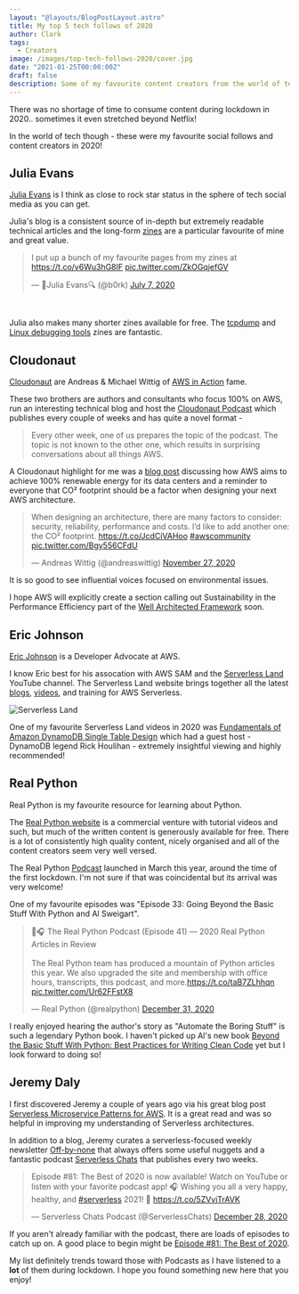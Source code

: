 ```yaml
---
layout: "@layouts/BlogPostLayout.astro"
title: My top 5 tech follows of 2020
author: Clark
tags:
  - Creators
image: /images/top-tech-follows-2020/cover.jpg
date: "2021-01-25T00:00:00Z"
draft: false
description: Some of my favourite content creators from the world of tech in 2020
---
```


There was no shortage of time to consume content during lockdown in 2020.. sometimes it even stretched beyond Netflix!

In the world of tech though - these were my favourite social follows and content creators in 2020!

## Julia Evans

[Julia Evans](https://jvns.ca) is I think as close to rock star status in the sphere of tech social media as you can get.

Julia's blog is a consistent source of in-depth but extremely readable technical articles and the long-form [zines](https://wizardzines.com/) are a particular favourite of mine and great value.

<blockquote class="twitter-tweet"><p lang="en" dir="ltr">I put up a bunch of my favourite pages from my zines at <a href="https://t.co/v6Wu3hG8IF">https://t.co/v6Wu3hG8IF</a> <a href="https://t.co/ZkOGqjefGV">pic.twitter.com/ZkOGqjefGV</a></p>&mdash; 🔎Julia Evans🔍 (@b0rk) <a href="https://twitter.com/b0rk/status/1280487572066701313?ref_src=twsrc%5Etfw">July 7, 2020</a></blockquote> <script async src="https://platform.twitter.com/widgets.js" charset="utf-8"></script>

<br/>

Julia also makes many shorter zines available for free. The [tcpdump](https://wizardzines.com/zines/tcpdump/) and [Linux debugging tools](https://wizardzines.com/zines/debugging/) zines are fantastic.

## Cloudonaut

[Cloudonaut](https://cloudonaut.io) are Andreas & Michael Wittig of [AWS in Action](https://www.manning.com/books/amazon-web-services-in-action) fame.

These two brothers are authors and consultants who focus 100% on AWS, run an interesting technical blog and host the [Cloudonaut Podcast](https://podcast.cloudonaut.io) which publishes every couple of weeks and has quite a novel format -

> Every other week, one of us prepares the topic of the podcast. The topic is not known to the other one, which results in surprising conversations about all things AWS.

A Cloudonaut highlight for me was a [blog post](https://blog.cloudcraft.co/co-footprint-of-your-architecture) discussing how AWS aims to achieve 100% renewable energy for its data centers and a reminder to everyone that CO² footprint should be a factor when designing your next AWS architecture.

<blockquote class="twitter-tweet"><p lang="en" dir="ltr">When designing an architecture, there are many factors to consider: security, reliability, performance and costs. I’d like to add another one: the CO² footprint. <a href="https://t.co/JcdCiVAHoo">https://t.co/JcdCiVAHoo</a> <a href="https://twitter.com/hashtag/awscommunity?src=hash&amp;ref_src=twsrc%5Etfw">#awscommunity</a> <a href="https://t.co/Bgy556CFdU">pic.twitter.com/Bgy556CFdU</a></p>&mdash; Andreas Wittig (@andreaswittig) <a href="https://twitter.com/andreaswittig/status/1332425992904843267?ref_src=twsrc%5Etfw">November 27, 2020</a></blockquote> <script async src="https://platform.twitter.com/widgets.js" charset="utf-8"></script>

It is so good to see influential voices focused on environmental issues.

I hope AWS will explicitly create a section calling out Sustainability in the Performance Efficiency part of the [Well Architected Framework](https://docs.aws.amazon.com/wellarchitected/latest/framework/welcome.html) soon.

## Eric Johnson

[Eric Johnson](https://twitter.com/edjgeek) is a Developer Advocate at AWS.

I know Eric best for his assocation with AWS SAM and the [Serverless Land](https://www.youtube.com/c/ServerlessLand) YouTube channel. The Serverless Land website brings together all the latest [blogs](https://serverlessland.com/blog), [videos](https://www.youtube.com/c/ServerlessLand), and training for AWS Serverless.

![Serverless Land](/images/top-tech-follows-2020/serverlessland.jpg)

One of my favourite Serverless Land videos in 2020 was [Fundamentals of Amazon DynamoDB Single Table Design](https://www.youtube.com/watch?v=KYy8X8t4MB8) which had a guest host - DynamoDB legend Rick Houlihan - extremely insightful viewing and highly recommended!

## Real Python

Real Python is my favourite resource for learning about Python.

The [Real Python website](https://realpython.com/) is a commercial venture with tutorial videos and such, but much of the written content is generously available for free. There is a lot of consistently high quality content, nicely organised and all of the content creators seem very well versed.

The Real Python [Podcast](https://realpython.com/podcasts/rpp/) launched in March this year, around the time of the first lockdown. I'm not sure if that was coincidental but its arrival was very welcome!

One of my favourite episodes was "Episode 33: Going Beyond the Basic Stuff With Python and Al Sweigart".

<blockquote class="twitter-tweet"><p lang="en" dir="ltr">🐍🎧 The Real Python Podcast (Episode 41) — 2020 Real Python Articles in Review<br><br>The Real Python team has produced a mountain of Python articles this year. We also upgraded the site and membership with office hours, transcripts, this podcast, and more.<a href="https://t.co/taB7ZLhhqn">https://t.co/taB7ZLhhqn</a> <a href="https://t.co/Ur62FFstX8">pic.twitter.com/Ur62FFstX8</a></p>&mdash; Real Python (@realpython) <a href="https://twitter.com/realpython/status/1344468327733862403?ref_src=twsrc%5Etfw">December 31, 2020</a></blockquote> <script async src="https://platform.twitter.com/widgets.js" charset="utf-8"></script>

I really enjoyed hearing the author's story as "Automate the Boring Stuff" is such a legendary Python book. I haven't picked up Al's new book [Beyond the Basic Stuff With Python: Best Practices for Writing Clean Code](https://www.amazon.co.uk/Python-Beyond-Basics-Al-Sweigart/dp/1593279663) yet but I look forward to doing so!

## Jeremy Daly

I first discovered Jeremy a couple of years ago via his great blog post [Serverless Microservice Patterns for AWS](https://www.jeremydaly.com/serverless-microservice-patterns-for-aws/). It is a great read and was so helpful in improving my understanding of Serverless architectures.

In addition to a blog, Jeremy curates a serverless-focused weekly newsletter [Off-by-none](https://offbynone.io/) that always offers some useful nuggets and a fantastic podcast [Serverless Chats](https://www.serverlesschats.com/) that publishes every two weeks.

<blockquote class="twitter-tweet"><p lang="en" dir="ltr">Episode #81: The Best of 2020 is now available! Watch on YouTube or listen with your favorite podcast app! 🎧 Wishing you all a very happy, healthy, and <a href="https://twitter.com/hashtag/serverless?src=hash&amp;ref_src=twsrc%5Etfw">#serverless</a> 2021! 🍾 <a href="https://t.co/5ZVvjTrAVK">https://t.co/5ZVvjTrAVK</a></p>&mdash; Serverless Chats Podcast (@ServerlessChats) <a href="https://twitter.com/ServerlessChats/status/1343563427927748609?ref_src=twsrc%5Etfw">December 28, 2020</a></blockquote> <script async src="https://platform.twitter.com/widgets.js" charset="utf-8"></script>

If you aren't already familiar with the podcast, there are loads of episodes to catch up on. A good place to begin might be [Episode #81: The Best of 2020](https://www.serverlesschats.com/81/).

My list definitely trends toward those with Podcasts as I have listened to a **lot** of them during lockdown. I hope you found something new here that you enjoy!
